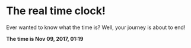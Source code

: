 # The real time clock!

Ever wanted to know what the time is? Well, your journey is about to end!

**The time is Nov 09, 2017, 01:19**